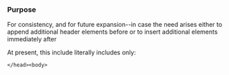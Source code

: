### Purpose

For consistency, and for future expansion--in case the need arises either to append additional header elements before </head> or to insert additional elements immediately after <body>

At present, this include literally includes only:

```
</head><body>
```